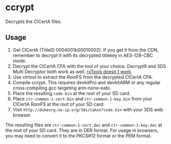 # ccrypt

Decrypts the ClCertA files.

## Usage

1. Get ClCertA (TitleID 0004001b00010002). If you get it from the CDN, remember to
   decrypt it with its decrypted titlekey in AES-128-CBC mode.
2. Decrypt the ClCertA CFA with the tool of your choice. Decrypt9 and 3DS Multi
   Decryptor both work as well.
   [rxTools doesn`t work](https://github.com/roxas75/rxTools/issues/89).
3. Use ctrtool to extract the RomFS from the decrypted ClCertA CFA.
4. Compile ccrypt. This requires devkitPro and devkitARM or any regular
   cross-compiling gcc targeting arm-none-eabi.
5. Place the resulting `code.bin` at the root of your SD card.
6. Place `ctr-common-1-cert.bin` and `ctr-common-1-key.bin` from your ClCertA
   RomFS at the root of your SD card.
7. Visit `http://dukesrg.no-ip.org/3ds/cakes?code.bin` with your 3DS web
   browser.

The resulting files are `ctr-common-1-cert.dec` and `ctr-common-1-key.dec` at
the root of your SD card.
They are in DER format. For usage in browsers, you may need to convert it
to the PKCS#12 format or the PEM format.
